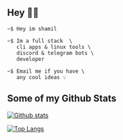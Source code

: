 ## Hey 👋🏼


```
~$ Hey im shamil 
 
~$ Im a full stack  \
   cli apps & linux tools \
   discord & telegram bots \
   developer 

~$ Email me if you have \
   any cool ideas 💡
```






## Some of my Github Stats

[![Github stats](https://github-readme-stats.vercel.app/api?username=shamxl&show_icons=true&include_all_commits=true)](https://github.com/shamxl/github-readme-stats) 

[![Top Langs](https://github-readme-stats.vercel.app/api/top-langs/?username=shamxl&layout=compact)](https://github.com/shamxl/github-readme-stats)

